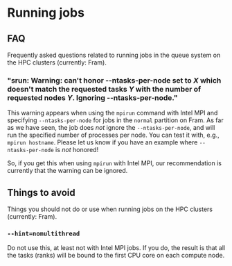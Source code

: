 # Running jobs

## FAQ

Frequently asked questions related to running jobs in the queue system on the
HPC clusters (currently: Fram).

### "srun: Warning: can't honor --ntasks-per-node set to _X_ which doesn't match the requested tasks _Y_ with the number of requested nodes _Y_. Ignoring --ntasks-per-node."
This warning appears when using the `mpirun` command with Intel MPI and
specifying `--ntasks-per-node` for jobs in the `normal` partition on Fram.  As
far as we have seen, the job does *not* ignore the `--ntasks-per-node`, and
will run the specified number of processes per node.  You can test it with,
e.g., `mpirun hostname`.  Please let us know if you have an example where
`--ntasks-per-node` is *not* honored!

So, if you get this when using `mpirun` with Intel MPI, our recommendation is
currently that the warning can be ignored.

## Things to avoid

Things you should not do or use when running jobs on the HPC clusters
(currently: Fram).

### `--hint=nomultithread`
Do not use this, at least not with Intel MPI jobs.  If you do, the result is
that all the tasks (ranks) will be bound to the first CPU core on each compute
node.
